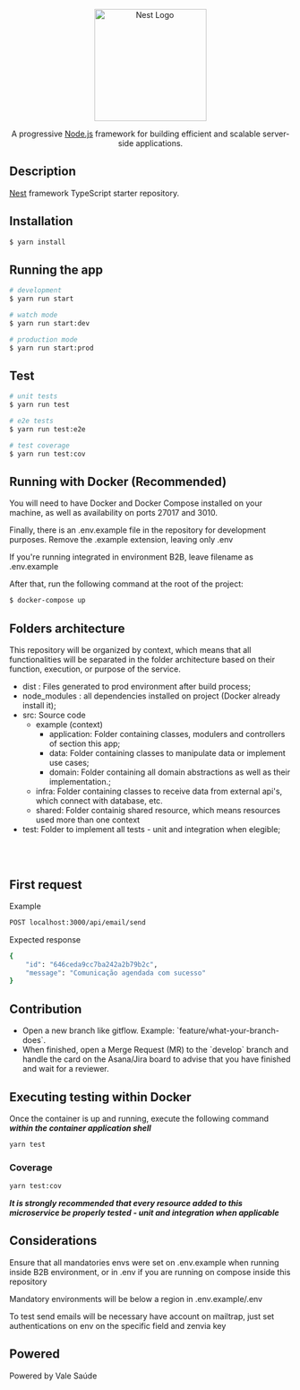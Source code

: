 <p align="center">
  <a href="http://nestjs.com/" target="blank"><img src="https://nestjs.com/img/logo-small.svg" width="200" alt="Nest Logo" /></a>
</p>

[circleci-image]: https://img.shields.io/circleci/build/github/nestjs/nest/master?token=abc123def456
[circleci-url]: https://circleci.com/gh/nestjs/nest

  <p align="center">A progressive <a href="http://nodejs.org" target="_blank">Node.js</a> framework for building efficient and scalable server-side applications.</p>
    <p align="center">

  <!--[![Backers on Open Collective](https://opencollective.com/nest/backers/badge.svg)](https://opencollective.com/nest#backer)
  [![Sponsors on Open Collective](https://opencollective.com/nest/sponsors/badge.svg)](https://opencollective.com/nest#sponsor)-->

## Description

[Nest](https://github.com/nestjs/nest) framework TypeScript starter repository.

## Installation

```bash
$ yarn install
```

## Running the app

```bash
# development
$ yarn run start

# watch mode
$ yarn run start:dev

# production mode
$ yarn run start:prod
```

## Test

```bash
# unit tests
$ yarn run test

# e2e tests
$ yarn run test:e2e

# test coverage
$ yarn run test:cov
```

## Running with Docker (Recommended)

You will need to have Docker and Docker Compose installed on your machine, as well as availability on ports 27017 and 3010.

Finally, there is an .env.example file in the repository for development purposes. Remove the .example extension, leaving only .env

If you're running integrated in environment B2B, leave filename as .env.example

After that, run the following command at the root of the project:

```bash
$ docker-compose up
```

## Folders architecture

This repository will be organized by context, which means that all functionalities will be separated in the folder architecture based on their function, execution, or purpose of the service. 

- dist : Files generated to prod environment after build process;
- node_modules : all dependencies installed on project (Docker already install it);
- src: Source code
  - example (context)
    - application: Folder containing classes, modulers and controllers of section this app;
    - data: Folder containing classes to manipulate data or implement use cases;
    - domain: Folder containing all domain abstractions as well as their implementation.;
  - infra: Folder containing classes to receive data from external api's, which connect with database, etc.
  - shared: Folder containig shared resource, which means resources used more than one context
- test: Folder to implement all tests - unit and integration when elegible;
<br>
<br>

## First request
Example

```bash
POST localhost:3000/api/email/send
```

Expected response
```bash
{
    "id": "646ceda9cc7ba242a2b79b2c",
    "message": "Comunicação agendada com sucesso"
}
```

## Contribution

- Open a new branch like gitflow. Example: \`feature/what-your-branch-does\`.
- When finished, open a Merge Request (MR) to the \`develop\` branch and handle the card on the Asana/Jira board to advise that you have finished and wait for a reviewer.

## Executing testing within Docker

Once the container is up and running, execute the following command ***within the container application shell***
```bash
yarn test
```

### Coverage
```bash
yarn test:cov
```

***It is strongly recommended that every resource added to this microservice be properly tested - unit and integration when applicable***

## Considerations

Ensure that all mandatories envs were set on .env.example when running inside B2B environment, or in .env if you are running on compose inside this repository

Mandatory environments will be below a region in .env.example/.env

To test send emails will be necessary have account on mailtrap, just set authentications on env on the specific field and zenvia key

## Powered

Powered by Vale Saúde



